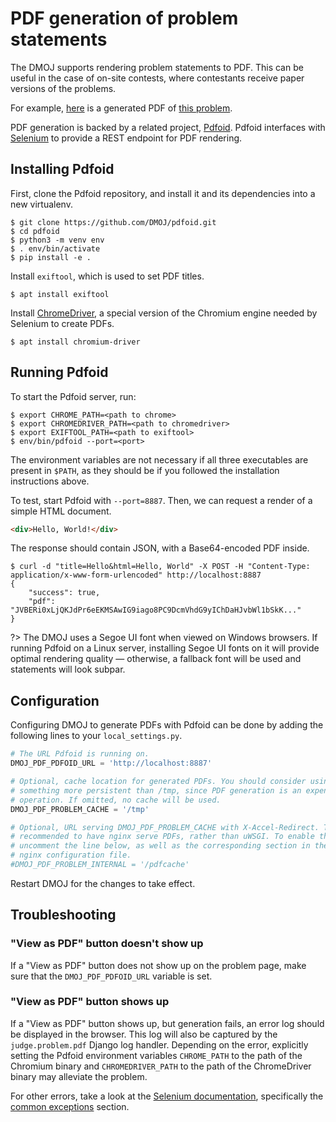 # PDF generation of problem statements

The DMOJ supports rendering problem statements to PDF. This can be useful in the case of on-site contests, where
contestants receive paper versions of the problems.

For example, [here](https://dmoj.ca/problem/ioi14p1/pdf) is a generated PDF of
[this problem](https://dmoj.ca/problem/ioi14p1).

PDF generation is backed by a related project, [Pdfoid](https://github.com/DMOJ/pdfoid). Pdfoid interfaces with
[Selenium](https://www.selenium.dev/) to provide a REST endpoint for PDF rendering.


## Installing Pdfoid

First, clone the Pdfoid repository, and install it and its dependencies into a new virtualenv.

```shell-session
$ git clone https://github.com/DMOJ/pdfoid.git
$ cd pdfoid
$ python3 -m venv env
$ . env/bin/activate
$ pip install -e .
```

Install `exiftool`, which is used to set PDF titles.

```shell-session
$ apt install exiftool
```

Install [ChromeDriver](https://chromedriver.chromium.org/downloads), a special version of the Chromium engine needed by
Selenium to create PDFs.

```shell-session
$ apt install chromium-driver
```

## Running Pdfoid

To start the Pdfoid server, run:

```shell-session
$ export CHROME_PATH=<path to chrome>
$ export CHROMEDRIVER_PATH=<path to chromedriver>
$ export EXIFTOOL_PATH=<path to exiftool>
$ env/bin/pdfoid --port=<port>
```

The environment variables are not necessary if all three executables are present in `$PATH`, as they should be if you
followed the installation instructions above.

To test, start Pdfoid with `--port=8887`. Then, we can request a render of a simple HTML document.

```html
<div>Hello, World!</div>
```

The response should contain JSON, with a Base64-encoded PDF inside.

```shell-session
$ curl -d "title=Hello&html=Hello, World" -X POST -H "Content-Type: application/x-www-form-urlencoded" http://localhost:8887
{
    "success": true,
    "pdf": "JVBERi0xLjQKJdPr6eEKMSAwIG9iago8PC9DcmVhdG9yIChDaHJvbWl1bSkK..."
}
```

?>  The DMOJ uses a Segoe UI font when viewed on Windows browsers. If running Pdfoid on a Linux server, installing
    Segoe UI fonts on it will provide optimal rendering quality &mdash; otherwise, a fallback font will be used and
    statements will look subpar.

## Configuration

Configuring DMOJ to generate PDFs with Pdfoid can be done by adding the following lines to your `local_settings.py`.

```python
# The URL Pdfoid is running on.
DMOJ_PDF_PDFOID_URL = 'http://localhost:8887'

# Optional, cache location for generated PDFs. You should consider using
# something more persistent than /tmp, since PDF generation is an expensive
# operation. If omitted, no cache will be used.
DMOJ_PDF_PROBLEM_CACHE = '/tmp'

# Optional, URL serving DMOJ_PDF_PROBLEM_CACHE with X-Accel-Redirect. This is
# recommended to have nginx serve PDFs, rather than uWSGI. To enable this,
# uncomment the line below, as well as the corresponding section in the sample
# nginx configuration file.
#DMOJ_PDF_PROBLEM_INTERNAL = '/pdfcache'
```

Restart DMOJ for the changes to take effect.

## Troubleshooting

### "View as PDF" button doesn't show up

If a "View as PDF" button does not show up on the problem page, make sure that the `DMOJ_PDF_PDFOID_URL` variable is set.

### "View as PDF" button shows up

If a "View as PDF" button shows up, but generation fails, an error log should be displayed in the browser. This log will
also be captured by the `judge.problem.pdf` Django log handler. Depending on the error, explicitly setting the Pdfoid
environment variables `CHROME_PATH` to the path of the Chromium binary and `CHROMEDRIVER_PATH` to the path of the
ChromeDriver binary may alleviate the problem.

For other errors, take a look at the [Selenium documentation](https://www.selenium.dev/documentation/webdriver/),
specifically the
[common exceptions](https://www.selenium.dev/selenium/docs/api/py/common/selenium.common.exceptions.html) section.
